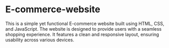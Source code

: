 # E-commerce-website
This is a simple yet functional E-commerce website built using HTML, CSS, and JavaScript. The website is designed to provide users with a seamless shopping experience. It features a clean and responsive layout, ensuring usability across various devices.
